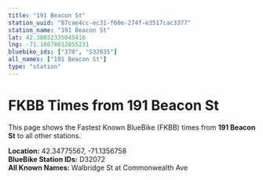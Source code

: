 ```yaml
---
title: "191 Beacon St"
station_uuid: "87cae4cc-ec31-f60e-274f-e3517cac3377"
station_name: "191 Beacon St"
lat: 42.38032335045416
lng: -71.10878612855231
bluebike_ids: ["378", "S32035"]
all_names: ["191 Beacon St"]
type: "station"
---
```


# FKBB Times from 191 Beacon St

This page shows the Fastest Known BlueBike (FKBB) times from **191 Beacon St** to all other stations.

**Location:** 42.34775567, -71.1356758  
**BlueBike Station IDs:** D32072  
**All Known Names:** Walbridge St at Commonwealth Ave

